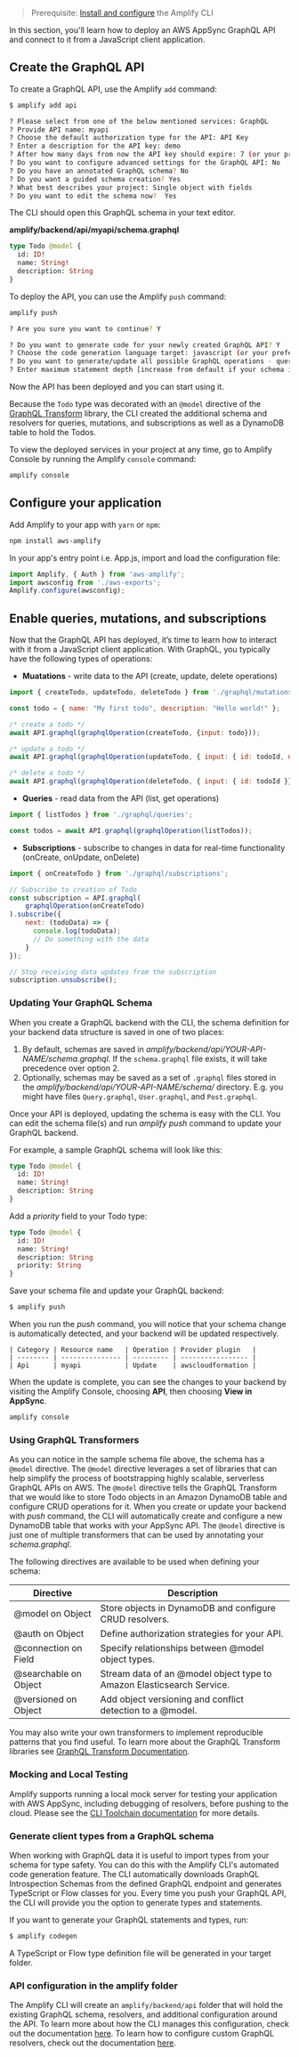 > Prerequisite: [Install and configure](~/cli/start/install.md) the Amplify CLI

In this section, you'll learn how to deploy an AWS AppSync GraphQL API and connect to it from a JavaScript client application.

## Create the GraphQL API

To create a GraphQL API, use the Amplify `add` command:

```bash
$ amplify add api

? Please select from one of the below mentioned services: GraphQL
? Provide API name: myapi
? Choose the default authorization type for the API: API Key
? Enter a description for the API key: demo
? After how many days from now the API key should expire: 7 (or your preferred expiration)
? Do you want to configure advanced settings for the GraphQL API: No
? Do you have an annotated GraphQL schema? No
? Do you want a guided schema creation? Yes
? What best describes your project: Single object with fields
? Do you want to edit the schema now?  Yes
```

The CLI should open this GraphQL schema in your text editor.

__amplify/backend/api/myapi/schema.graphql__

```graphql
type Todo @model {
  id: ID!
  name: String!
  description: String
}
```

To deploy the API, you can use the Amplify `push` command:

```sh
amplify push

? Are you sure you want to continue? Y

? Do you want to generate code for your newly created GraphQL API? Y
? Choose the code generation language target: javascript (or your preferred language target)
? Do you want to generate/update all possible GraphQL operations - queries, mutations and subscriptions? Y
? Enter maximum statement depth [increase from default if your schema is deeply nested]: 2
```

Now the API has been deployed and you can start using it.

Because the `Todo` type was decorated with an `@model` directive of the [GraphQL Transform](/cli/graphql-transformer/directives) library, the CLI created the additional schema and resolvers for queries, mutations, and subscriptions as well as a DynamoDB table to hold the Todos.

To view the deployed services in your project at any time, go to Amplify Console by running the Amplify `console` command:

```sh
amplify console
```

## Configure your application

Add Amplify to your app with `yarn` or `npm`:

```bash
npm install aws-amplify
```

In your app's entry point i.e. App.js, import and load the configuration file:

```javascript
import Amplify, { Auth } from 'aws-amplify';
import awsconfig from './aws-exports';
Amplify.configure(awsconfig);
```

## Enable queries, mutations, and subscriptions

Now that the GraphQL API has deployed, it’s time to learn how to interact with it from a JavaScript client application. With GraphQL, you typically have the following types of operations:

- __Muatations__ - write data to the API (create, update, delete operations)


```js
import { createTodo, updateTodo, deleteTodo } from './graphql/mutations';

const todo = { name: "My first todo", description: "Hello world!" };

/* create a todo */
await API.graphql(graphqlOperation(createTodo, {input: todo}));

/* update a todo */
await API.graphql(graphqlOperation(updateTodo, { input: { id: todoId, name: "Updated todo info" }}));

/* delete a todo */
await API.graphql(graphqlOperation(deleteTodo, { input: { id: todoId }}));
```
- __Queries__ - read data from the API (list, get operations)

```js
import { listTodos } from './graphql/queries';

const todos = await API.graphql(graphqlOperation(listTodos));
```

- __Subscriptions__ - subscribe to changes in data for real-time functionality (onCreate, onUpdate, onDelete)

```js
import { onCreateTodo } from './graphql/subscriptions';

// Subscribe to creation of Todo
const subscription = API.graphql(
    graphqlOperation(onCreateTodo)
).subscribe({
    next: (todoData) => {
      console.log(todoData);
      // Do something with the data
    }
});

// Stop receiving data updates from the subscription
subscription.unsubscribe();
```

### Updating Your GraphQL Schema

When you create a GraphQL backend with the CLI, the schema definition for your backend data structure is saved in one of two places:

1. By default, schemas are saved in *amplify/backend/api/YOUR-API-NAME/schema.graphql*. If the `schema.graphql` file exists, it will take precedence over option 2.
2. Optionally, schemas may be saved as a set of `.graphql` files stored in the *amplify/backend/api/YOUR-API-NAME/schema/* directory. E.g. you might have files `Query.graphql`, `User.graphql`, and `Post.graphql`.

Once your API is deployed, updating the schema is easy with the CLI. You can edit the schema file(s) and run *amplify push* command to update your GraphQL backend.

For example, a sample GraphQL schema will look like this:

```graphql
type Todo @model {
  id: ID!
  name: String!
  description: String
}
```

Add a *priority* field to your Todo type:

```graphql
type Todo @model {
  id: ID!
  name: String!
  description: String
  priority: String
}
```

Save your schema file and update your GraphQL backend:

```bash
$ amplify push
```

When you run the *push* command, you will notice that your schema change is automatically detected, and your backend will be updated respectively. 

```terminal
| Category | Resource name   | Operation | Provider plugin   |
| -------- | --------------- | --------- | ----------------- |
| Api      | myapi           | Update    | awscloudformation |
```

When the update is complete, you can see the changes to your backend by visiting the Amplify Console, choosing __API__, then choosing __View in AppSync__.

```sh
amplify console
```

### Using GraphQL Transformers

As you can notice in the sample schema file above, the schema has a `@model` directive. The `@model` directive leverages a set of libraries that can help simplify the process of bootstrapping highly scalable, serverless GraphQL APIs on AWS. The `@model` directive tells the GraphQL Transform that we would like to store Todo objects in an Amazon DynamoDB table and configure CRUD operations for it. When you create or update your backend with *push* command, the CLI will automatically create and configure a new DynamoDB table that works with your AppSync API. The `@model` directive is just one of multiple transformers that can be used by annotating your *schema.graphql*. 

The following directives are available to be used when defining your schema:  

| Directive | Description |
| --- | --- |
| @model on Object | Store objects in DynamoDB and configure CRUD resolvers. |
| @auth on Object | Define authorization strategies for your API. | 
| @connection on Field | Specify relationships between @model object types. |
| @searchable on Object | Stream data of an @model object type to Amazon Elasticsearch Service. |
| @versioned on Object | Add object versioning and conflict detection to a @model. | 

You may also write your own transformers to implement reproducible patterns that you find useful. To learn more about the GraphQL Transform libraries see [GraphQL Transform Documentation](~/cli/graphql-transformer/directives.md).

### Mocking and Local Testing

Amplify supports running a local mock server for testing your application with AWS AppSync, including debugging of resolvers, before pushing to the cloud. Please see the [CLI Toolchain documentation](~/cli/usage/mock.md) for more details.

### Generate client types from a GraphQL schema

When working with GraphQL data it is useful to import types from your schema for type safety. You can do this with the Amplify CLI's automated code generation feature. The CLI automatically downloads GraphQL Introspection Schemas from the defined GraphQL endpoint and generates TypeScript or Flow classes for you. Every time you push your GraphQL API, the CLI will provide you the option to generate types and statements.

If you want to generate your GraphQL statements and types, run:

```bash
$ amplify codegen
```

A TypeScript or Flow type definition file will be generated in your target folder.  

### API configuration in the amplify folder

The Amplify CLI will create an `amplify/backend/api` folder that will hold the existing GraphQL schema, resolvers, and additional configuration around the API. To learn more about how the CLI manages this configuration, check out the documentation [here](~/cli/graphql-transformer/overview.md). To learn how to configure custom GraphQL resolvers, check out the documentation [here](~/cli/graphql-transformer/resolvers.md).